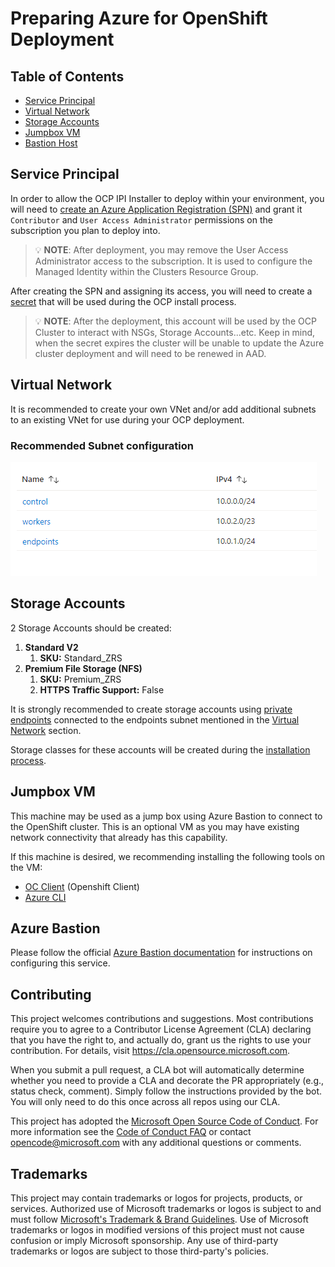 # Preparing Azure for OpenShift Deployment

## Table of Contents

* [Service Principal](#service-principal)
* [Virtual Network](#virtual-network)
* [Storage Accounts](#storage-accounts)
* [Jumpbox VM](#jumpbox-vm)
* [Bastion Host](#bastion-host)


## Service Principal

In order to allow the OCP IPI Installer to deploy within your environment, you will need to [create an Azure Application Registration (SPN)](https://docs.microsoft.com/en-us/azure/active-directory/develop/howto-create-service-principal-portal) and grant it `Contributor` and `User Access Administrator` permissions on the subscription you plan to deploy into.

> 💡 **NOTE**: After deployment, you may remove the User Access Administrator access to the subscription. It is used to configure the Managed Identity within the Clusters Resource Group.

After creating the SPN and assigning its access, you will need to create a [secret](https://docs.microsoft.com/en-us/azure/active-directory/develop/howto-create-service-principal-portal#option-2-create-a-new-application-secret) that will be used during the OCP install process.

> 💡 **NOTE**: After the deployment, this account will be used by the OCP Cluster to interact with NSGs, Storage Accounts...etc. Keep in mind, when the secret expires the cluster will be unable to update the Azure cluster deployment and will need to be renewed in AAD.

## Virtual Network

It is recommended to create your own VNet and/or add additional subnets to an existing VNet for use during your OCP deployment.

### Recommended Subnet configuration

![VNet Subnets](../images/subnets.png)


## Storage Accounts

2 Storage Accounts should be created:

1. **Standard V2**
    1. **SKU:** Standard_ZRS
1. **Premium File Storage (NFS)**
    1. **SKU:** Premium_ZRS
    1. **HTTPS Traffic Support:** False

It is strongly recommended to create storage accounts using [private endpoints](https://docs.microsoft.com/en-us/azure/storage/common/storage-private-endpoints) connected to the endpoints subnet mentioned in the [Virtual Network](#virtual-network) section.

Storage classes for these accounts will be created during the [installation process](../../README.md#azure-files-csi-drivers).

## Jumpbox VM

This machine may be used as a jump box using Azure Bastion to connect to the OpenShift cluster. This is an optional VM as you may have existing network connectivity that already has this capability.

If this machine is desired, we recommending installing the following tools on the VM:

* [OC Client](https://mirror.openshift.com/pub/openshift-v4/clients/ocp/) (Openshift Client)
* [Azure CLI](https://docs.microsoft.com/en-us/cli/azure/install-azure-cli)

## Azure Bastion

Please follow the official [Azure Bastion documentation](https://docs.microsoft.com/en-us/azure/bastion/tutorial-create-host-portal) for instructions on configuring this service.

## Contributing

This project welcomes contributions and suggestions.  Most contributions require you to agree to a
Contributor License Agreement (CLA) declaring that you have the right to, and actually do, grant us
the rights to use your contribution. For details, visit https://cla.opensource.microsoft.com.

When you submit a pull request, a CLA bot will automatically determine whether you need to provide
a CLA and decorate the PR appropriately (e.g., status check, comment). Simply follow the instructions
provided by the bot. You will only need to do this once across all repos using our CLA.

This project has adopted the [Microsoft Open Source Code of Conduct](https://opensource.microsoft.com/codeofconduct/).
For more information see the [Code of Conduct FAQ](https://opensource.microsoft.com/codeofconduct/faq/) or
contact [opencode@microsoft.com](mailto:opencode@microsoft.com) with any additional questions or comments.

## Trademarks

This project may contain trademarks or logos for projects, products, or services. Authorized use of Microsoft 
trademarks or logos is subject to and must follow 
[Microsoft's Trademark & Brand Guidelines](https://www.microsoft.com/en-us/legal/intellectualproperty/trademarks/usage/general).
Use of Microsoft trademarks or logos in modified versions of this project must not cause confusion or imply Microsoft sponsorship.
Any use of third-party trademarks or logos are subject to those third-party's policies.
